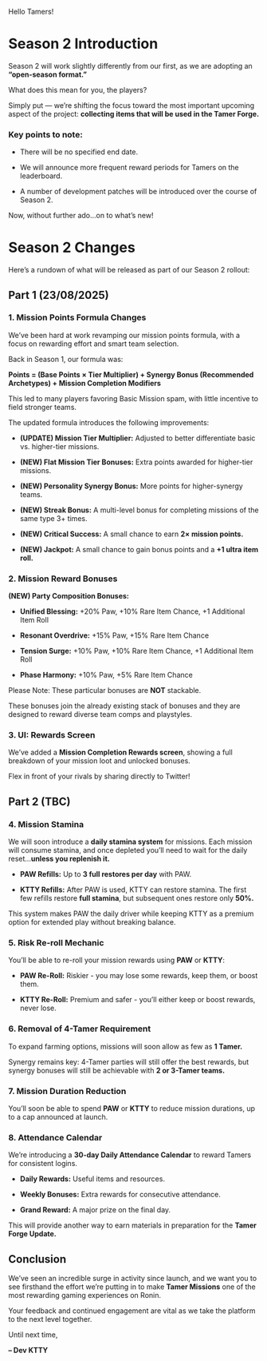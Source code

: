 <p>Hello Tamers!</p>
<h1 id="season-2-introduction">Season 2 Introduction</h1>
<p>Season 2 will work slightly differently from our first, as we are adopting an <strong>“open-season format.”</strong></p>
<p>What does this mean for you, the players?</p>
<p>Simply put — we’re shifting the focus toward the most important upcoming aspect of the project: <strong>collecting items that will be used in the Tamer Forge.</strong></p>
<h3 id="key-points-to-note">Key points to note:</h3>
<ul>
<li>
<p>There will be no specified end date.</p>
</li>
<li>
<p>We will announce more frequent reward periods for Tamers on the leaderboard.</p>
</li>
<li>
<p>A number of development patches will be introduced over the course of Season 2.</p>
</li>
</ul>
<p>Now, without further ado…on to what’s new!</p>
<h1 id="season-2-changes">Season 2 Changes</h1>
<p>Here’s a rundown of what will be released as part of our Season 2 rollout:</p>
<h2 id="part-1-23082025">Part 1 (23/08/2025)</h2>
<h3 id="mission-points-formula-changes">1. Mission Points Formula Changes</h3>
<p>We’ve been hard at work revamping our mission points formula, with a focus on rewarding effort and smart team selection.</p>
<p>Back in Season 1, our formula was:</p>
<p><strong>Points = (Base Points × Tier Multiplier) + Synergy Bonus (Recommended Archetypes) + Mission Completion Modifiers</strong></p>
<p>This led to many players favoring Basic Mission spam, with little incentive to field stronger teams.</p>
<p>The updated formula introduces the following improvements:</p>
<ul>
<li>
<p><strong>(UPDATE) Mission Tier Multiplier:</strong> Adjusted to better differentiate basic vs. higher-tier missions.</p>
</li>
<li>
<p><strong>(NEW) Flat Mission Tier Bonuses:</strong> Extra points awarded for higher-tier missions.</p>
</li>
<li>
<p><strong>(NEW) Personality Synergy Bonus:</strong> More points for higher-synergy teams.</p>
</li>
<li>
<p><strong>(NEW) Streak Bonus:</strong> A multi-level bonus for completing missions of the same type 3+ times.</p>
</li>
<li>
<p><strong>(NEW) Critical Success:</strong> A small chance to earn <strong>2× mission points.</strong></p>
</li>
<li>
<p><strong>(NEW) Jackpot:</strong> A small chance to gain bonus points and a <strong>+1 ultra item roll.</strong></p>
</li>
</ul>
<h3 id="mission-reward-bonuses">2. Mission Reward Bonuses</h3>
<p><strong>(NEW) Party Composition Bonuses:</strong></p>
<ul>
<li>
<p><strong>Unified Blessing:</strong> +20% Paw, +10% Rare Item Chance, +1 Additional Item Roll</p>
</li>
<li>
<p><strong>Resonant Overdrive:</strong> +15% Paw, +15% Rare Item Chance</p>
</li>
<li>
<p><strong>Tension Surge:</strong> +10% Paw, +10% Rare Item Chance, +1 Additional Item Roll</p>
</li>
<li>
<p><strong>Phase Harmony:</strong> +10% Paw, +5% Rare Item Chance</p>
</li>
</ul>
<p>Please Note: These particular bonuses are <strong>NOT</strong> stackable.</p>
<p>These bonuses join the already existing stack of bonuses and they are designed to reward diverse team comps and playstyles.</p>
<h3 id="ui-rewards-screen">3. UI: Rewards Screen</h3>
<p>We’ve added a <strong>Mission Completion Rewards screen</strong>, showing a full breakdown of your mission loot and unlocked bonuses.</p>
<p>Flex in front of your rivals by sharing directly to Twitter!</p>
<h2 id="part-2-tbc">Part 2 (TBC)</h2>
<h3 id="mission-stamina">4. Mission Stamina</h3>
<p>We will soon introduce a <strong>daily stamina system</strong> for missions. Each mission will consume stamina, and once depleted you’ll need to wait for the daily reset…<strong>unless you replenish it.</strong></p>
<ul>
<li>
<p><strong>PAW Refills:</strong> Up to <strong>3 full restores per day</strong> with PAW.</p>
</li>
<li>
<p><strong>KTTY Refills:</strong> After PAW is used, KTTY can restore stamina. The first few refills restore <strong>full stamina</strong>, but subsequent ones restore only <strong>50%.</strong></p>
</li>
</ul>
<p>This system makes PAW the daily driver while keeping KTTY as a premium option for extended play without breaking balance.</p>
<h3 id="risk-re-roll-mechanic">5. Risk Re-roll Mechanic</h3>
<p>You’ll be able to re-roll your mission rewards using <strong>PAW</strong> or <strong>KTTY</strong>:</p>
<ul>
<li>
<p><strong>PAW Re-Roll:</strong> Riskier - you may lose some rewards, keep them, or boost them.</p>
</li>
<li>
<p><strong>KTTY Re-Roll:</strong> Premium and safer - you’ll either keep or boost rewards, never lose.</p>
</li>
</ul>
<h3 id="removal-of-4-tamer-requirement">6. Removal of 4-Tamer Requirement</h3>
<p>To expand farming options, missions will soon allow as few as <strong>1 Tamer.</strong></p>
<p>Synergy remains key: 4-Tamer parties will still offer the best rewards, but synergy bonuses will still be achievable with <strong>2 or 3-Tamer teams.</strong></p>
<h3 id="mission-duration-reduction">7. Mission Duration Reduction</h3>
<p>You’ll soon be able to spend <strong>PAW</strong> or <strong>KTTY</strong> to reduce mission durations, up to a cap announced at launch.</p>
<h3 id="attendance-calendar">8. Attendance Calendar</h3>
<p>We’re introducing a <strong>30-day Daily Attendance Calendar</strong> to reward Tamers for consistent logins.</p>
<ul>
<li>
<p><strong>Daily Rewards:</strong> Useful items and resources.</p>
</li>
<li>
<p><strong>Weekly Bonuses:</strong> Extra rewards for consecutive attendance.</p>
</li>
<li>
<p><strong>Grand Reward:</strong> A major prize on the final day.</p>
</li>
</ul>
<p>This will provide another way to earn materials in preparation for the <strong>Tamer Forge Update.</strong></p>
<h2 id="conclusion">Conclusion</h2>
<p>We’ve seen an incredible surge in activity since launch, and we want you to see firsthand the effort we’re putting in to make <strong>Tamer Missions</strong> one of the most rewarding gaming experiences on Ronin.</p>
<p>Your feedback and continued engagement are vital as we take the platform to the next level together.</p>
<p>Until next time,</p>
<p><strong>– Dev KTTY</strong></p>


